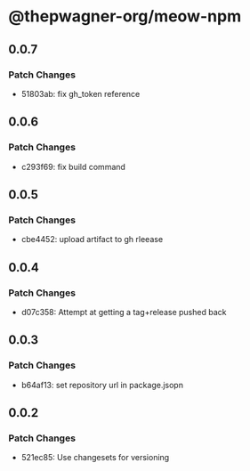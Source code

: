 # @thepwagner-org/meow-npm

## 0.0.7

### Patch Changes

- 51803ab: fix gh_token reference

## 0.0.6

### Patch Changes

- c293f69: fix build command

## 0.0.5

### Patch Changes

- cbe4452: upload artifact to gh rleease

## 0.0.4

### Patch Changes

- d07c358: Attempt at getting a tag+release pushed back

## 0.0.3

### Patch Changes

- b64af13: set repository url in package.jsopn

## 0.0.2

### Patch Changes

- 521ec85: Use changesets for versioning
